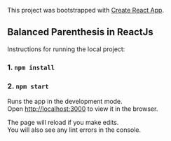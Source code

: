 This project was bootstrapped with [Create React App](https://github.com/facebook/create-react-app).

## Balanced Parenthesis in ReactJs

Instructions for running the local project:

### 1. `npm install`
### 2. `npm start`

Runs the app in the development mode.<br />
Open [http://localhost:3000](http://localhost:3000) to view it in the browser.

The page will reload if you make edits.<br />
You will also see any lint errors in the console.
